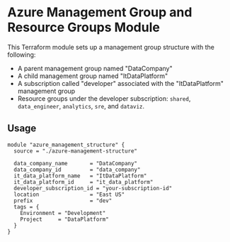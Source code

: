 # Azure Management Group and Resource Groups Module

This Terraform module sets up a management group structure with the following:
- A parent management group named "DataCompany"
- A child management group named "ItDataPlatform"
- A subscription called "developer" associated with the "ItDataPlatform" management group
- Resource groups under the developer subscription: `shared`, `data_engineer`, `analytics`, `sre`, and `dataviz`.

## Usage

```hcl
module "azure_management_structure" {
  source = "./azure-management-structure"

  data_company_name       = "DataCompany"
  data_company_id         = "data_company"
  it_data_platform_name   = "ItDataPlatform"
  it_data_platform_id     = "it_data_platform"
  developer_subscription_id = "your-subscription-id"
  location                = "East US"
  prefix                  = "dev"
  tags = {
    Environment = "Development"
    Project     = "DataPlatform"
  }
}